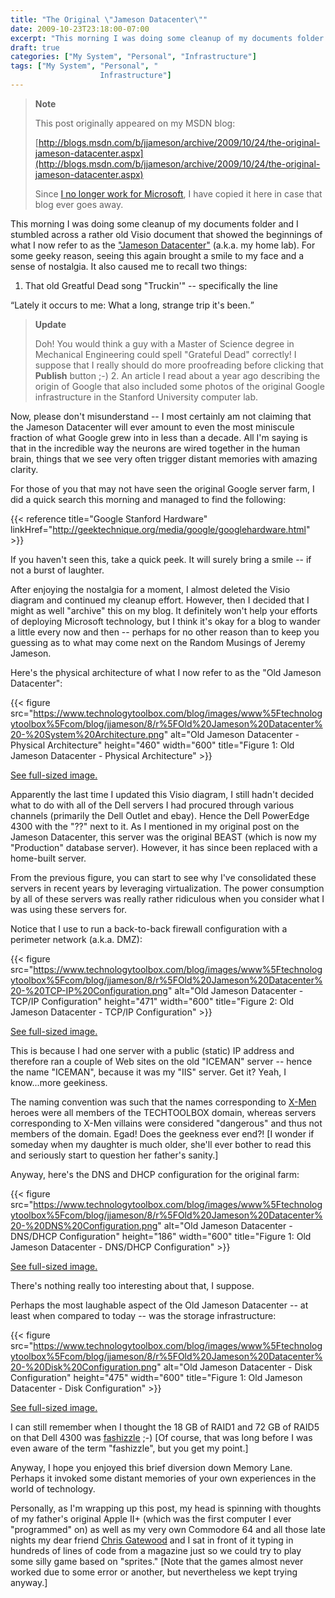 ```yaml
---
title: "The Original \"Jameson Datacenter\""
date: 2009-10-23T23:18:00-07:00
excerpt: "This morning I was doing some cleanup of my documents folder and I stumbled across a rather old Visio document that showed the beginnings of what I now refer to as the \"Jameson Datacenter\" (a.k.a. my home lab). For some geeky reason, seeing this again..."
draft: true
categories: ["My System", "Personal", "Infrastructure"]
tags: ["My System", "Personal", "
                    Infrastructure"]
---
```


> **Note**
>
> This post originally appeared on my MSDN blog:
>
> [http://blogs.msdn.com/b/jjameson/archive/2009/10/24/the-original-jameson-datacenter.aspx](http://blogs.msdn.com/b/jjameson/archive/2009/10/24/the-original-jameson-datacenter.aspx)
>
> Since [I no longer work for Microsoft](/blog/jjameson/2011/09/02/last-day-with-microsoft), I have copied it here in case that blog                 ever goes away.

This morning I was doing some cleanup of my documents folder and I stumbled across         a rather old Visio document that showed the beginnings of what I now refer to as         the ["Jameson
Datacenter"](/blog/jjameson/2009/09/14/the-jameson-datacenter) (a.k.a. my home lab). For some geeky reason, seeing this again         brought a smile to my face and a sense of nostalgia. It also caused me to recall         two things:

1. That old Greatful Dead song "Truckin'" -- specifically the line

<q class="directQuote">Lately it occurs to me: What a long, strange trip it's been.</q>

> **Update**
>
> Doh! You would think a guy with a Master of Science degree in Mechanical Engineering could spell "Grateful Dead" correctly! I suppose that I really should do more proofreading before clicking that **Publish** button ;-)
> 2. An article I read about a year ago describing the origin of Google that also included
> some photos of the original Google infrastructure in the Stanford University computer
> lab.

Now, please don't misunderstand -- I most certainly am not claiming that the Jameson         Datacenter will ever amount to even the most miniscule fraction of what Google grew         into in less than a decade. All I'm saying is that in the incredible way the neurons         are wired together in the human brain, things that we see very often trigger distant         memories with amazing clarity.

For those of you that may not have seen the original Google server farm, I did a         quick search this morning and managed to find the following:

{{< reference title="Google Stanford Hardware" linkHref="http://geektechnique.org/media/google/googlehardware.html" >}}

If you haven't seen this, take a quick peek. It will surely bring a smile -- if         not a burst of laughter.

After enjoying the nostalgia for a moment, I almost deleted the Visio diagram and         continued my cleanup effort. However, then I decided that I might as well "archive"         this on my blog. It definitely won't help your efforts of deploying Microsoft technology,         but I think it's okay for a blog to wander a little every now and then -- perhaps         for no other reason than to keep you guessing as to what may come next on the Random         Musings of Jeremy Jameson.

Here's the physical architecture of what I now refer to as the "Old Jameson Datacenter":

{{< figure
src="https://www.technologytoolbox.com/blog/images/www%5Ftechnologytoolbox%5Fcom/blog/jjameson/8/r%5FOld%20Jameson%20Datacenter%20-%20System%20Architecture.png"
alt="Old Jameson Datacenter - Physical Architecture"
height="460" width="600"
title="Figure 1: Old Jameson Datacenter - Physical Architecture" >}}

[See full-sized image.](/blog/images/www_technologytoolbox_com/blog/jjameson/8/o_Old%20Jameson%20Datacenter%20-%20System%20Architecture.png)

Apparently the last time I updated this Visio diagram, I still hadn't decided what         to do with all of the Dell servers I had procured through various channels (primarily         the Dell Outlet and ebay). Hence the Dell PowerEdge 4300 with the "??" next to it.         As I mentioned in my original post on the Jameson Datacenter, this server was the         original BEAST (which is now my "Production" database server). However, it has since         been replaced with a home-built server.

From the previous figure, you can start to see why I've consolidated these servers         in recent years by leveraging virtualization. The power consumption by all of these         servers was really rather ridiculous when you consider what I was using these servers         for.

Notice that I use to run a back-to-back firewall configuration with a perimeter         network (a.k.a. DMZ):

{{< figure
src="https://www.technologytoolbox.com/blog/images/www%5Ftechnologytoolbox%5Fcom/blog/jjameson/8/r%5FOld%20Jameson%20Datacenter%20-%20TCP-IP%20Configuration.png"
alt="Old Jameson Datacenter - TCP/IP Configuration"
height="471" width="600"
title="Figure 2: Old Jameson Datacenter - TCP/IP Configuration" >}}

[See full-sized image.](/blog/images/www_technologytoolbox_com/blog/jjameson/8/o_Old%20Jameson%20Datacenter%20-%20TCP-IP%20Configuration.png)

This is because I had one server with a public (static) IP address and therefore         ran a couple of Web sites on the old "ICEMAN" server -- hence the name "ICEMAN",         because it was my "IIS" server. Get it? Yeah, I know...more geekiness.

The naming convention was such that the names corresponding to [X-Men](http://en.wikipedia.org/wiki/X-Men) heroes were all members of the TECHTOOLBOX domain, whereas servers         corresponding to X-Men villains were considered "dangerous" and thus not members         of the domain. Egad! Does the geekness ever end?! [I wonder if someday when my daughter         is much older, she'll ever bother to read this and seriously start to question her         father's sanity.]

Anyway, here's the DNS and DHCP configuration for the original farm:

{{< figure
src="https://www.technologytoolbox.com/blog/images/www%5Ftechnologytoolbox%5Fcom/blog/jjameson/8/r%5FOld%20Jameson%20Datacenter%20-%20DNS%20Configuration.png"
alt="Old Jameson Datacenter - DNS/DHCP Configuration"
height="186" width="600"
title="Figure 1: Old Jameson Datacenter - DNS/DHCP Configuration" >}}

[See full-sized image.](/blog/images/www_technologytoolbox_com/blog/jjameson/8/o_Old%20Jameson%20Datacenter%20-%20DNS%20Configuration.png)

There's nothing really too interesting about that, I suppose.

Perhaps the most laughable aspect of the Old Jameson Datacenter -- at least when         compared to today -- was the storage infrastructure:

{{< figure
src="https://www.technologytoolbox.com/blog/images/www%5Ftechnologytoolbox%5Fcom/blog/jjameson/8/r%5FOld%20Jameson%20Datacenter%20-%20Disk%20Configuration.png"
alt="Old Jameson Datacenter - Disk Configuration"
height="475" width="600"
title="Figure 1: Old Jameson Datacenter - Disk Configuration" >}}

[See full-sized image.](/blog/images/www_technologytoolbox_com/blog/jjameson/8/o_Old%20Jameson%20Datacenter%20-%20Disk%20Configuration.png)

I can still remember when I thought the 18 GB of RAID1 and 72 GB of RAID5 on that         Dell 4300 was [fashizzle](http://www.urbandictionary.com/define.php?term=fashizzle)         ;-) [Of course, that was long before I was even aware of the term "fashizzle", but         you get my point.]

Anyway, I hope you enjoyed this brief diversion down Memory Lane. Perhaps it invoked         some distant memories of your own experiences in the world of technology.

Personally, as I'm wrapping up this post, my head is spinning with thoughts of my         father's original Apple II+ (which was the first computer I ever "programmed" on)         as well as my very own Commodore 64 and all those late nights my dear friend [Chris Gatewood](http://www.imediaconnection.com/profiles/iMedia_PC_Bio.aspx?ID=2928) and I sat in front of it typing in hundreds of lines of code         from a magazine just so we could try to play some silly game based on "sprites."         [Note that the games almost never worked due to some error or another, but nevertheless         we kept trying anyway.]

